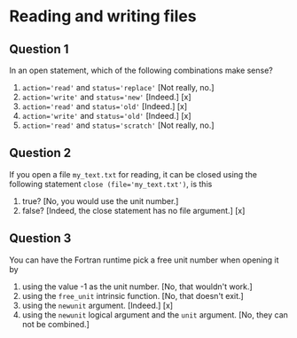 # Reading and writing files

## Question 1

In an open statement, which of the following combinations make sense?
1. `action='read'` and `status='replace'` [Not really, no.]
1. `action='write'` and `status='new'` [Indeed.] [x]
1. `action='read'` and `status='old'` [Indeed.] [x]
1. `action='write'` and `status='old'` [Indeed.] [x]
1. `action='read'` and `status='scratch'` [Not really, no.]


## Question 2

If you open a file `my_text.txt` for reading, it can be closed using the following statement `close (file='my_text.txt')`, is this
1. true? [No, you would use the unit number.]
1. false? [Indeed, the close statement has no file argument.] [x]


## Question 3

You can have the Fortran runtime pick a free unit number when opening it by
1. using the value -1 as the unit number. [No, that wouldn't work.]
1. using the `free_unit` intrinsic function. [No, that doesn't exit.]
1. using the `newunit` argument. [Indeed.] [x]
1. using the `newunit` logical argument and the `unit` argument. [No, they can not be combined.]
